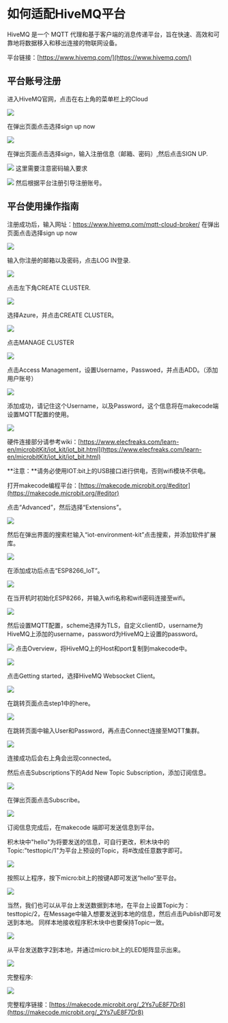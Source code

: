 # 如何适配HiveMQ平台

HiveMQ 是一个 MQTT 代理和基于客户端的消息传递平台，旨在快速、高效和可靠地将数据移入和移出连接的物联网设备。

平台链接：[https://www.hivemq.com/](https://www.hivemq.com/)

## 平台账号注册

进入HiveMQ官网，点击在右上角的菜单栏上的Cloud

![](./images/IOT_HiveMQ_01.png)

在弹出页面点击选择sign up now

![](./images/IOT_HiveMQ_02.png)

在弹出页面点击选择sign，输入注册信息（邮箱、密码）,然后点击SIGN UP.

![](./images/IOT_HiveMQ_03.png)
这里需要注意密码输入要求

![](./images/IOT_HiveMQ_04.png)
然后根据平台注册引导注册账号。

## 平台使用操作指南

注册成功后，输入网址：https://www.hivemq.com/mqtt-cloud-broker/
在弹出页面点击选择sign up now

![](./images/IOT_HiveMQ_02.png)

输入你注册的邮箱以及密码，点击LOG IN登录.

![](./images/IOT_HiveMQ_05.png)

点击左下角CREATE CLUSTER.

![](./images/IOT_HiveMQ_06.png)

选择Azure，并点击CREATE CLUSTER。

![](./images/IOT_HiveMQ_07.png)

点击MANAGE CLUSTER

![](./images/IOT_HiveMQ_08.png)

点击Access Management，设置Username，Passwoed，并点击ADD。（添加用户账号）

![](./images/IOT_HiveMQ_09.png)

添加成功，请记住这个Username，以及Password，这个信息将在makecode端设置MQTT配置的使用。

![](./images/IOT_HiveMQ_10.png)





硬件连接部分请参考wiki：[https://www.elecfreaks.com/learn-en/microbitKit/iot_kit/iot_bit.html](https://www.elecfreaks.com/learn-en/microbitKit/iot_kit/iot_bit.html)

**注意：**请务必使用IOT:bit上的USB接口进行供电，否则wifi模块不供电。

打开makecode编程平台：[https://makecode.microbit.org/#editor](https://makecode.microbit.org/#editor)

点击“Advanced”，然后选择“Extensions”。

![](./images/IOT_HiveMQ_11.png)

然后在弹出界面的搜索栏输入“iot-environment-kit”点击搜索，并添加软件扩展库。

![](./images/IOT_HiveMQ_12.png)

在添加成功后点击“ESP8266_IoT”。

![](./images/IOT_HiveMQ_13.png)

在当开机时初始化ESP8266，并输入wifi名称和wifi密码连接至wifi。

![](./images/IOT_HiveMQ_14.png)

然后设置MQTT配置，scheme选择为TLS，自定义clientID，username为HiveMQ上添加的username，password为HiveMQ上设置的password。

![](./images/IOT_HiveMQ_15.png)
点击Overview，将HiveMQ上的Host和port复制到makecode中。

![](./images/IOT_HiveMQ_16.png)

点击Getting started，选择HiveMQ Websocket Client。

![](./images/IOT_HiveMQ_17.png)

在跳转页面点击step1中的here。

![](./images/IOT_HiveMQ_18.png)

在跳转页面中输入User和Password，再点击Connect连接至MQTT集群。

![](./images/IOT_HiveMQ_19.png)

连接成功后会右上角会出现connected。

然后点击Subscriptions下的Add New Topic Subscription，添加订阅信息。

![](./images/IOT_HiveMQ_20.png)

在弹出页面点击Subscribe。

![](./images/IOT_HiveMQ_21.png)

订阅信息完成后，在makecode 端即可发送信息到平台。

积木块中"hello"为将要发送的信息，可自行更改，积木块中的Topic:"testtopic/1"为平台上预设的Topic，将#改成任意数字即可。

![](./images/IOT_HiveMQ_22.png)

按照以上程序，按下micro:bit上的按键A即可发送“hello”至平台。

![](./images/IOT_HiveMQ_23.png)

当然，我们也可以从平台上发送数据到本地，在平台上设置Topic为：testtopic/2，在Message中输入想要发送到本地的信息，然后点击Publish即可发送到本地。
同样本地接收程序积木块中也要保持Topic一致。

![](./images/IOT_HiveMQ_24.png)

从平台发送数字2到本地，并通过micro:bit上的LED矩阵显示出来。

![](./images/IOT_HiveMQ_25.png)

完整程序:

![](./images/IOT_HiveMQ_26.png)

完整程序链接：[https://makecode.microbit.org/_2Ys7uE8F7Dr8](https://makecode.microbit.org/_2Ys7uE8F7Dr8)




